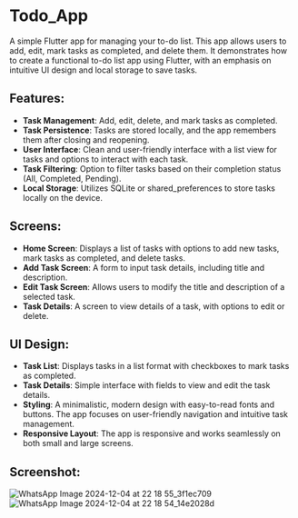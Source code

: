 # Todo_App
A simple Flutter app for managing your to-do list. This app allows users to add, edit, mark tasks as completed, and delete them. It demonstrates how to create a functional to-do list app using Flutter, with an emphasis on intuitive UI design and local storage to save tasks.

## Features:
- **Task Management**: Add, edit, delete, and mark tasks as completed.
- **Task Persistence**: Tasks are stored locally, and the app remembers them after closing and reopening.
- **User Interface**: Clean and user-friendly interface with a list view for tasks and options to interact with each task.
- **Task Filtering**: Option to filter tasks based on their completion status (All, Completed, Pending).
- **Local Storage**: Utilizes SQLite or shared_preferences to store tasks locally on the device.

## Screens:
- **Home Screen**: Displays a list of tasks with options to add new tasks, mark tasks as completed, and delete tasks.
- **Add Task Screen**: A form to input task details, including title and description.
- **Edit Task Screen**: Allows users to modify the title and description of a selected task.
- **Task Details**: A screen to view details of a task, with options to edit or delete.

## UI Design:
- **Task List**: Displays tasks in a list format with checkboxes to mark tasks as completed.
- **Task Details**: Simple interface with fields to view and edit the task details.
- **Styling**: A minimalistic, modern design with easy-to-read fonts and buttons. The app focuses on user-friendly navigation and intuitive task management.
- **Responsive Layout**: The app is responsive and works seamlessly on both small and large screens.

## Screenshot:
![WhatsApp Image 2024-12-04 at 22 18 55_3f1ec709](https://github.com/user-attachments/assets/275dcab9-eb1f-495a-92cb-08d682ee6033)  ![WhatsApp Image 2024-12-04 at 22 18 54_14e2028d](https://github.com/user-attachments/assets/3df0b284-41c3-45ab-b061-d18fc164cf45)



